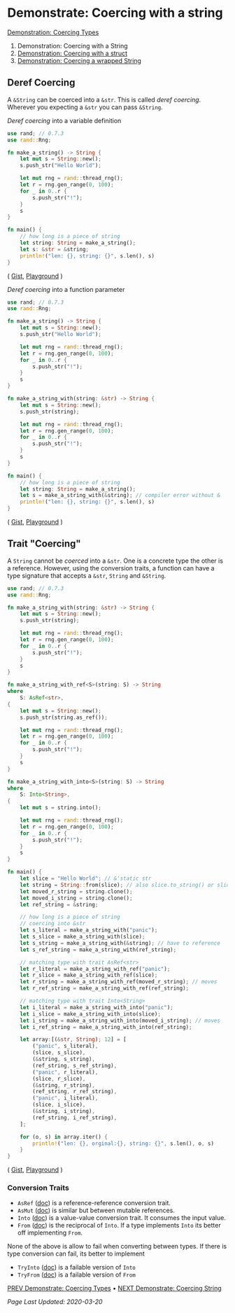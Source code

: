 
# Demonstrate: Coercing with a string

[Demonstration: Coercing Types][demonstrate-coercing-types]
1. Demonstration: Coercing with a String
2. [Demonstration: Coercing with a struct][demonstrate-coercing-struct]
3. [Demonstration: Coercing a wrapped String][demonstrate-coercing-wrapped-string]

## Deref Coercing

A `&String` can be coerced into a `&str`.
This is called _deref coercing_.
Wherever you expecting a `&str`
you can pass `&String`.

_Deref coercing_ into a variable definition

```rust
use rand; // 0.7.3
use rand::Rng;

fn make_a_string() -> String {
    let mut s = String::new();
    s.push_str("Hello World");

    let mut rng = rand::thread_rng();
    let r = rng.gen_range(0, 100);
    for _ in 0..r {
        s.push_str("!");
    }
    s
}

fn main() {
    // how long is a piece of string
    let string: String = make_a_string();
    let s: &str = &string;
    println!("len: {}, string: {}", s.len(), s)
}
```
(
[Gist](https://gist.github.com/NebulaFox/7c51a2127c0ea745f385687202a04a12),
[Playground](https://play.rust-lang.org/?version=stable&mode=debug&edition=2018&gist=7c51a2127c0ea745f385687202a04a12)
)

_Deref coercing_ into a function parameter

```rust
use rand; // 0.7.3
use rand::Rng;

fn make_a_string() -> String {
    let mut s = String::new();
    s.push_str("Hello World");

    let mut rng = rand::thread_rng();
    let r = rng.gen_range(0, 100);
    for _ in 0..r {
        s.push_str("!");
    }
    s
}

fn make_a_string_with(string: &str) -> String {
    let mut s = String::new();
    s.push_str(string);

    let mut rng = rand::thread_rng();
    let r = rng.gen_range(0, 100);
    for _ in 0..r {
        s.push_str("!");
    }
    s
}

fn main() {
    // how long is a piece of string
    let string: String = make_a_string();
    let s = make_a_string_with(&string); // compiler error without &
    println!("len: {}, string: {}", s.len(), s)
}
```
(
[Gist](https://gist.github.com/NebulaFox/e18b981cdc36b7323758854b87a0a373),
[Playground](https://play.rust-lang.org/?version=stable&mode=debug&edition=2018&gist=e18b981cdc36b7323758854b87a0a373)
)

## Trait "Coercing"

A `String` cannot be _coerced_ into a `&str`.
One is a concrete type the other is a reference.
However, using the conversion traits, a function can have a type signature
that accepts a `&str`, `String` and `&String`.

```rust
use rand; // 0.7.3
use rand::Rng;

fn make_a_string_with(string: &str) -> String {
    let mut s = String::new();
    s.push_str(string);

    let mut rng = rand::thread_rng();
    let r = rng.gen_range(0, 100);
    for _ in 0..r {
        s.push_str("!");
    }
    s
}

fn make_a_string_with_ref<S>(string: S) -> String
where
    S: AsRef<str>,
{
    let mut s = String::new();
    s.push_str(string.as_ref());

    let mut rng = rand::thread_rng();
    let r = rng.gen_range(0, 100);
    for _ in 0..r {
        s.push_str("!");
    }
    s
}

fn make_a_string_with_into<S>(string: S) -> String
where
    S: Into<String>,
{
    let mut s = string.into();

    let mut rng = rand::thread_rng();
    let r = rng.gen_range(0, 100);
    for _ in 0..r {
        s.push_str("!");
    }
    s
}

fn main() {
    let slice = "Hello World"; // &'static str
    let string = String::from(slice); // also slice.to_string() or slice.to_owned()
    let moved_r_string = string.clone();
    let moved_i_string = string.clone();
    let ref_string = &string;

    // how long is a piece of string
    // coercing into &str
    let s_literal = make_a_string_with("panic");
    let s_slice = make_a_string_with(slice);
    let s_string = make_a_string_with(&string); // have to reference
    let s_ref_string = make_a_string_with(ref_string);

    // matching type with trait AsRef<str>
    let r_literal = make_a_string_with_ref("panic");
    let r_slice = make_a_string_with_ref(slice);
    let r_string = make_a_string_with_ref(moved_r_string); // moves
    let r_ref_string = make_a_string_with_ref(ref_string);

    // matching type with trait Into<String>
    let i_literal = make_a_string_with_into("panic");
    let i_slice = make_a_string_with_into(slice);
    let i_string = make_a_string_with_into(moved_i_string); // moves
    let i_ref_string = make_a_string_with_into(ref_string);

    let array:[(&str, String); 12] = [
        ("panic", s_literal),
        (slice, s_slice),
        (&string, s_string),
        (ref_string, s_ref_string),
        ("panic", r_literal),
        (slice, r_slice),
        (&string, r_string),
        (ref_string, r_ref_string),
        ("panic", i_literal),
        (slice, i_slice),
        (&string, i_string),
        (ref_string, i_ref_string),
    ];

    for (o, s) in array.iter() {
        println!("len: {}, orginal:{}, string: {}", s.len(), o, s)
    }
}
```
(
[Gist](https://gist.github.com/NebulaFox/2faa580ae76bd1e008a31ec2952b82cd),
[Playground](https://play.rust-lang.org/?version=stable&mode=debug&edition=2018&gist=2faa580ae76bd1e008a31ec2952b82cd)
)

### Conversion Traits

* `AsRef` ([doc][as-ref]) is a reference-reference conversion trait.
* `AsMut` ([doc][as-mut]) is similar but between mutable references.
* `Into` ([doc][into]) is a value-value conversion trait.
It consumes the input value.
* `From` ([doc][from]) is the reciprocal of `Into`.
  If a type implements `Into` its better off implementing `From`.

None of the above is allow to fail when converting between types.
If there is type conversion can fail, its better to implement

* `TryInto` ([doc][try-into]) is a failable version of `Into`
* `TryFrom` ([doc][try-from]) is a failable version of `From`

[PREV Demonstrate: Coercing Types][demonstrate-coercing-types] •
[NEXT Demonstrate: Coercing String][demonstrate-coercing-struct]

_Page Last Updated: 2020-03-20_

[from]: https://doc.rust-lang.org/std/convert/trait.From.html
[into]: https://doc.rust-lang.org/std/convert/trait.Into.html
[as-ref]: https://doc.rust-lang.org/std/convert/trait.AsRef.html
[as-mut]: https://doc.rust-lang.org/std/convert/trait.AsMut.html
[try-into]: https://doc.rust-lang.org/std/convert/trait.TryInto.html
[try-from]: https://doc.rust-lang.org/std/convert/trait.TryFrom.html

[demonstrate-coercing-types]: ../Demonstrate-Coercing_Types.md
[demonstrate-coercing-string]: ./Demonstrate-Coercing_string.md
[demonstrate-coercing-struct]: ./Demonstrate-Coercing_struct.md
[demonstrate-coercing-wrapped-string]: ./Demonstrate-Coercing_wrapped_string.md